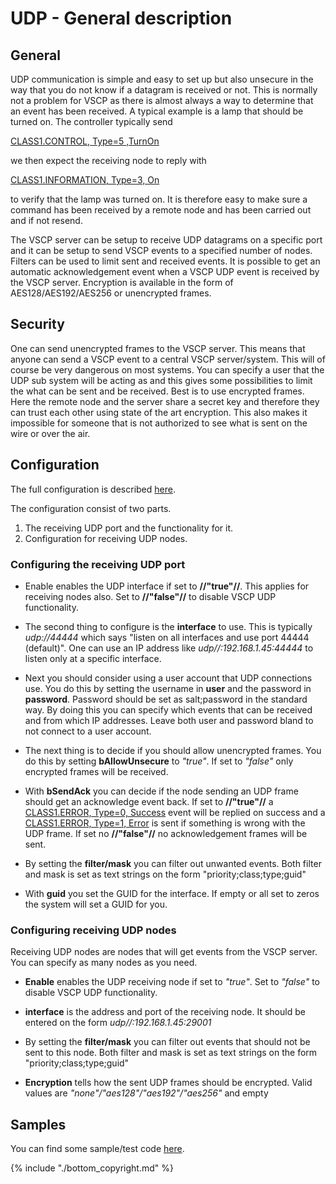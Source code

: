 # UDP - General description

## General

UDP communication is simple and easy to set up but also unsecure in the way that you do not know if a datagram is received or not. This is normally not a problem for VSCP as there is almost always a way to determine that an event has been received. A typical example is a lamp that should be turned on. The controller typically send

[CLASS1.CONTROL, Type=5 ,TurnOn](https://grodansparadis.gitbooks.io/the-vscp-specification/content/class1.control.html#type--5-0x05-turnon)

we then expect the receiving node to reply with 

[CLASS1.INFORMATION, Type=3, On](https://grodansparadis.gitbooks.io/the-vscp-specification/content/class1.information.html#type--3-0x03-on)

to verify that the lamp was turned on. It is therefore easy to make sure a command has been received by a remote node and has been carried out and if not resend.

The VSCP server can be setup to receive UDP datagrams on a specific port and it can be setup to send VSCP events to a specified number of nodes. Filters can be used to limit sent and received events. It is possible to get an automatic acknowledgement event when a VSCP UDP event is received by the VSCP server. Encryption is available in the form of AES128/AES192/AES256 or unencrypted frames. 

## Security

One can send unencrypted frames to the VSCP server. This means that anyone can send a VSCP event to a central VSCP server/system. This will of course be very dangerous on most systems. You can specify a user that the UDP sub system will be acting as and this gives some possibilities to limit the what can be sent and be received. Best is to use encrypted frames. Here the remote node and the server share a secret key and therefore they can trust each other using state of the art encryption. This also makes it impossible for someone that is not authorized to see what is sent on the wire or over the air.

## Configuration

The full configuration is described [here](./configuring_the_vscp_daemon#udp_interface).

The configuration consist of two parts. 

 1.  The receiving UDP port and the functionality for it. 
 2.  Configuration for receiving UDP nodes.

### Configuring the receiving UDP port


*  Enable enables the UDP interface if set to **//"true"//**. This applies for receiving nodes also. Set to **//"false"//** to disable VSCP UDP functionality.

*  The second thing to configure is the **interface** to use. This is typically *udp://44444* which says "listen on all interfaces and use port 44444 (default)". One can use an IP address like *udp//:192.168.1.45:44444* to listen only at a specific interface.

*  Next you should consider using a user account that UDP connections use. You do this by setting the username in **user** and the password in **password**. Password should be set as salt;password in the standard way. By doing this you can specify which events that can be received and from which IP addresses. Leave both user and password bland to not connect to a user account.

*  The next thing is to decide if you should allow unencrypted frames. You do this by setting **bAllowUnsecure** to *"true"*. If set to *"false"* only encrypted frames will be received.

*  With **bSendAck** you can decide if the node sending an UDP frame should get an acknowledge event back. If set to **//"true"//** a  [CLASS1.ERROR, Type=0, Success](https://grodansparadis.gitbooks.io/the-vscp-specification/content/class1.error.html#type0-0x00-successs) event will be replied on success and a [CLASS1.ERROR, Type=1, Error](https://grodansparadis.gitbooks.io/the-vscp-specification/content/class1.error.html#type1-0x01-error) is sent if something is wrong with the UDP frame. If set no **//"false"//** no acknowledgement frames will be sent.

*  By setting the **filter/mask** you can filter out unwanted events. Both filter and mask is set as text strings on the form "priority;class;type;guid"

*  With **guid** you set the GUID for the interface. If empty or all set to zeros the system will set a GUID for you.

### Configuring receiving UDP nodes

Receiving UDP nodes are nodes that will get events from the VSCP server. You can specify as many nodes as you need.


*  **Enable** enables the UDP receiving node if set to *"true"*. Set to *"false"* to disable VSCP UDP functionality.

*  **interface** is the address and port of the receiving node. It should be entered on the form *udp//:192.168.1.45:29001* 

*  By setting the **filter/mask** you can filter out events that should not be sent to this node. Both filter and mask is set as text strings on the form "priority;class;type;guid"

*  **Encryption** tells how the sent UDP frames should be encrypted. Valid values are *"none"/"aes128"/"aes192"/"aes256"* and empty

## Samples

You can find some sample/test code [here](https://github.com/grodansparadis/vscp/tree/master/tests/udp).


{% include "./bottom_copyright.md" %}
